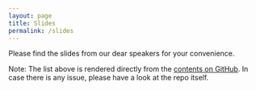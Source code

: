 ```yaml
---
layout: page
title: Slides
permalink: /slides
---
```


Please find the slides from our dear speakers for your convenience. 


<script>
    (async () => {
    const response = await fetch('https://api.github.com/repos/CloudNativeLinz/cloudnativelinz.github.io/contents/slides');
    const data = await response.json();
    let htmlString = '<ul>';
    
    for (let folder of data) {
        htmlString += `<li>Edition: ${folder.name}</li>`;
        const fileresponse = await fetch('https://api.github.com/repos/CloudNativeLinz/cloudnativelinz.github.io/contents/slides/'+folder.name);
        const filedata = await fileresponse.json();
        htmlString += '<ul>';
        for  (let file of filedata) {
            let mypath = file.path.substring(7); // remove the "slides" from folder structure as it is duplicated
            htmlString += `<li><a href="${mypath}">${file.name}</a></li>`;
        }
        htmlString += '</ul>';
    }

    htmlString += '</ul>';
    document.getElementById('slidecontent').innerHTML = htmlString;
    })()
</script>


<div id="slidecontent"></div>


Note: The list above is rendered directly from the [contents on GitHub](https://github.com/CloudNativeLinz/cloudnativelinz.github.io/tree/main/slides). In case there is any issue, please have a look at the repo itself.
